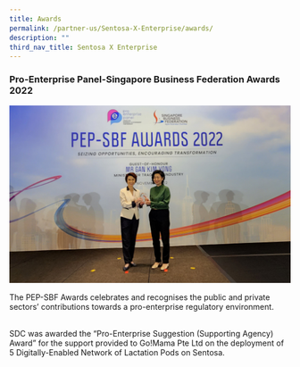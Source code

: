 ```yaml
---
title: Awards
permalink: /partner-us/Sentosa-X-Enterprise/awards/
description: ""
third_nav_title: Sentosa X Enterprise
---
```

### Pro-Enterprise Panel\-Singapore Business Federation Awards 2022

<div class="row">
    <div class="col is-6">
       <img src="/images/partner-us/collaborations/PEP-SBF.jpg" />
    </div>
    <div class="col is-6">
        <p>The PEP-SBF Awards celebrates and recognises the public and private sectors’ contributions towards a pro-enterprise regulatory environment.</p>
        <br>SDC was awarded the “Pro-Enterprise Suggestion (Supporting Agency) Award” for the support provided to Go!Mama Pte Ltd on the deployment of 5 Digitally-Enabled Network of Lactation Pods on Sentosa.
    </div>
</div>